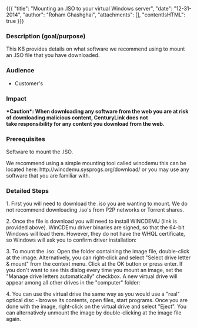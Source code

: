 {{{
  "title": "Mounting an .ISO to your virtual Windows server",
  "date": "12-31-2014",
  "author": "Roham Ghashghai",
  "attachments": [],
  "contentIsHTML": true
}}}

<h3>Description (goal/purpose)</h3>
<p>This KB provides details on what software we recommend using to mount an .ISO file that you have downloaded.</p>
<h3>Audience</h3>
<ul>
  <li>Customer's</li>
</ul>
<h3>Impact</h3>
<p><strong>*Caution*: When downloading any software from the web you are at risk of downloading malicious content, CenturyLink does not take&nbsp;responsibility&nbsp;for any content&nbsp;you download from the web.&nbsp;<br /></strong>
</p>
<h3>Prerequisites</h3>
<p>Software to mount the .ISO.</p>
<p>We recommend using a simple mounting tool called&nbsp;wincdemu this can be located here:&nbsp;http://wincdemu.sysprogs.org/download/ or you may use any software that you are familiar with.&nbsp;</p>
<h3>Detailed Steps</h3>
<p>1. First you will need to download the .iso you are wanting to mount. We do not recommend downloading .iso's from P2P networks or Torrent shares.</p>
<p>2. Once the file is download you will need to install WINCDEMU (link is provided above).&nbsp;WinCDEmu driver binaries are signed, so that the 64-bit Windows will load them. However, they do not have the WHQL certificate, so Windows will ask you to confirm
  driver installation:</p>
<p>3. To mount the .iso: Open the folder containing the image file, double-click at the image. Alternatively, you can right-click and select "Select drive letter &amp; mount" from the context menu.&nbsp;Click at the OK button or press enter. If you don't
  want to see this dialog every time you mount an image, set the "Manage drive letters automatically" checkbox.&nbsp;A new virtual drive will appear among all other drives in the "computer" folder:</p>
<p>4.&nbsp;You can use the virtual drive the same way as you would use a "real" optical disc - browse its contents, open files, start programs.&nbsp;Once you are done with the image, right-click on the virtual drive and select "Eject".&nbsp;You can alternatively
  unmount the image by double-clicking at the image file again.</p>
